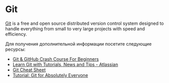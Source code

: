 # Git

[Git](https://git-scm.com/) is a free and open source distributed version control system designed to handle everything from small to very large projects with speed and efficiency.

Для получения дополнительной информации посетите следующие ресурсы:

- [Git & GitHub Crash Course For Beginners](https://www.youtube.com/watch?v=SWYqp7iY_Tc)
- [Learn Git with Tutorials, News and Tips - Atlassian](https://www.atlassian.com/git)
- [Git Cheat Sheet](https://cs.fyi/guide/git-cheatsheet)
- [Tutorial: Git for Absolutely Everyone](https://thenewstack.io/tutorial-git-for-absolutely-everyone/)
